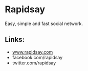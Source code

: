 # Rapidsay #
Easy, simple and fast social network.

## Links: ##
* www.rapidsay.com
* facebook.com/rapidsay
* twitter.com/rapidsay